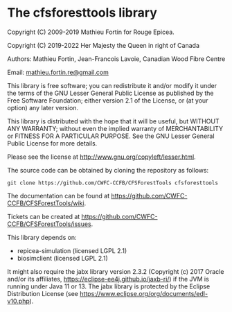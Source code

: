 The cfsforesttools library
===========================


Copyright (C) 2009-2019 Mathieu Fortin for Rouge Epicea.

Copyright (C) 2019-2022 Her Majesty the Queen in right of Canada

Authors: Mathieu Fortin, Jean-Francois Lavoie, Canadian Wood Fibre Centre

Email: mathieu.fortin.re@gmail.com

This library is free software; you can redistribute it and/or
modify it under the terms of the GNU Lesser General Public
License as published by the Free Software Foundation; either
version 2.1 of the License, or (at your option) any later version.

This library is distributed with the hope that it will be useful,
but WITHOUT ANY WARRANTY; without even the implied
warranty of MERCHANTABILITY or FITNESS FOR A
PARTICULAR PURPOSE. See the GNU Lesser General Public
License for more details.

Please see the license at http://www.gnu.org/copyleft/lesser.html.

The source code can be obtained by cloning the repository as follows:

	git clone https://github.com/CWFC-CCFB/CFSForestTools cfsforesttools

The documentation can be found at https://github.com/CWFC-CCFB/CFSForestTools/wiki.

Tickets can be created at https://github.com/CWFC-CCFB/CFSForestTools/issues.


This library depends on:
- repicea-simulation (licensed LGPL 2.1)
- biosimclient (licensed LGPL 2.1) 

It might also require the jabx library version 2.3.2 (Copyright (c) 2017 Oracle and/or its affiliates, 
https://eclipse-ee4j.github.io/jaxb-ri/) if the JVM is running under Java 11 or 13. The jabx library is 
protected by the Eclipse Distribution License (see https://www.eclipse.org/org/documents/edl-v10.php).
